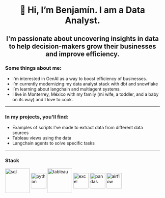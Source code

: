 <div align="center">
  <h1>👋 Hi, I’m Benjamín. I am a Data Analyst.</h1>
</div>

<div align="center">
  <h2>I'm passionate about uncovering insights in data to help decision-makers grow their businesses and improve efficiency.</h2>
</div>

 <h3>Some things about me: </h3>
 
- I'm interested in GenAI as a way to boost efficiency of businesses.
- I’m currently modernizing my data analyst stack with dbt and snowflake
- I´m learning about langchain and multiagent systems.
- I live in Monterrey, México with my family (mi wife, a toddler, and a baby on its way) and I love to cook.

---
 <h3>In my projects, you'll find: </h3>
 
- Examples of scripts I've made to extract data from different data sources
- Tableau views using the data
- Langchain agents to solve specific tasks

---
<h3>Stack</h3>
<p align="left">
<a href="https://es.wikipedia.org/wiki/SQL" target="_blank"><img align="center" src="https://upload.wikimedia.org/wikipedia/commons/thumb/8/87/Sql_data_base_with_logo.png/800px-Sql_data_base_with_logo.png?20210130181641" alt="sql" width="80" /></a>
<a href="https://www.python.org/"><img align="center" src="https://encrypted-tbn0.gstatic.com/images?q=tbn:ANd9GcRxe6IR3EKgALq0lEUvpW3GmPH8rpAv1cK0_w&s" alt="python" width="50" /></a>
<a href="https://www.tableau.com/" target="_blank"><img align="center" src="https://logos-world.net/wp-content/uploads/2021/10/Tableau-Symbol.png" alt="tableau" width="80" /></a>
<a href="https://en.wikipedia.org/wiki/Microsoft_Excel" target="_blank"><img align="center" src="https://encrypted-tbn0.gstatic.com/images?q=tbn:ANd9GcTroU91FLk1e5CTmveZCstER9A-qLpJGNtZvA&s" alt="excel" width="50" /></a>
<a href="https://pandas.pydata.org/" target="_blank"><img align="center" src="https://encrypted-tbn0.gstatic.com/images?q=tbn:ANd9GcSHZd37oUzVXPHOsl-Ygg5hzYpZs7Djvk-vSw&s" alt="pandas" width="50" /></a>
<a href="https://airflow.apache.org/" target="_blank"><img align="center" src="https://static-00.iconduck.com/assets.00/airflow-icon-2048x2048-ptyvisqh.png" alt="airflow" width="50" /></a>
</p>

<!---
bhdezg/bhdezg is a ✨ special ✨ repository because its `README.md` (this file) appears on your GitHub profile.
You can click the Preview link to take a look at your changes.
--->

